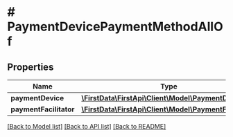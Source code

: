 # # PaymentDevicePaymentMethodAllOf

## Properties

Name | Type | Description | Notes
------------ | ------------- | ------------- | -------------
**paymentDevice** | [**\FirstData\FirstApi\Client\Model\PaymentDevice**](PaymentDevice.md) |  | 
**paymentFacilitator** | [**\FirstData\FirstApi\Client\Model\PaymentFacilitator**](PaymentFacilitator.md) |  | [optional] 

[[Back to Model list]](../../README.md#documentation-for-models) [[Back to API list]](../../README.md#documentation-for-api-endpoints) [[Back to README]](../../README.md)


